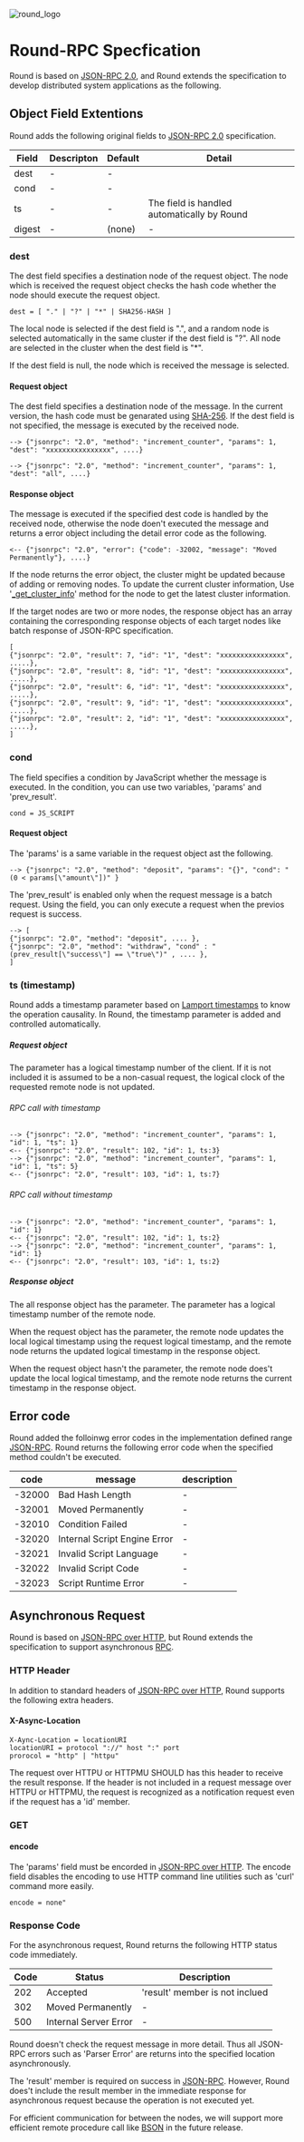 ![round_logo](./img/round_logo.png)

# Round-RPC Specfication

Round is based on [JSON-RPC 2.0][json-rpc], and Round extends the specification to develop distributed system applications as the following.

## Object Field Extentions

Round adds the following original fields to [JSON-RPC 2.0][json-rpc] specification.

| Field | Descripton | Default | Detail |
| - | - | - | - |
| dest | - | - | |
| cond | - | - |  |
| ts | - | - | The field is handled automatically by Round |
| digest | - | (none) | - |

### dest

The dest field specifies a destination node of the request object. The node which is received the request object checks the hash code whether the node should execute the request object.  

```
dest = [ "." | "?" | "*" | SHA256-HASH ]
```

The local node is selected if the dest field is ".", and a random node is selected automatically in the same cluster if the dest field is "?". All node are selected in the cluster when the dest field is "\*".

If the dest field is null, the node which is received the message is selected.

#### Request object

The dest field specifies a destination node of the message. In the current version, the hash code must be genarated using [SHA-256](http://en.wikipedia.org/wiki/SHA-2). If the dest field is not specified, the message is executed by the received node.

```
--> {"jsonrpc": "2.0", "method": "increment_counter", "params": 1, "dest": "xxxxxxxxxxxxxxxx", ....}
```

```
--> {"jsonrpc": "2.0", "method": "increment_counter", "params": 1, "dest": "all", ....}
```

#### Response object

The message is executed if the specified dest code is handled by the received node, otherwise the node doen't executed the message and returns a error object including the detail error code as the following.

```
<-- {"jsonrpc": "2.0", "error": {"code": -32002, "message": "Moved Permanently"}, ....}
```

If the node returns the error object, the cluster might be updated because of adding or removing nodes. To update the current cluster information, Use '[_get_cluster_info](./round_rpc_methods.md)' method for the node to get the latest cluster information.

If the target nodes are two or more nodes, the response object has an array containing the corresponding response objects of each target nodes like batch response of JSON-RPC specification.
```
[
{"jsonrpc": "2.0", "result": 7, "id": "1", "dest": "xxxxxxxxxxxxxxxx", .....},
{"jsonrpc": "2.0", "result": 8, "id": "1", "dest": "xxxxxxxxxxxxxxxx", .....},
{"jsonrpc": "2.0", "result": 6, "id": "1", "dest": "xxxxxxxxxxxxxxxx", .....},
{"jsonrpc": "2.0", "result": 9, "id": "1", "dest": "xxxxxxxxxxxxxxxx", .....},
{"jsonrpc": "2.0", "result": 2, "id": "1", "dest": "xxxxxxxxxxxxxxxx", .....},
]
```

### cond

The field specifies a condition by JavaScript whether the message is executed. In the condition, you can use two variables, 'params' and 'prev_result'.

```
cond = JS_SCRIPT
```

#### Request object

The 'params' is a same variable in the request object ast the following.

```
--> {"jsonrpc": "2.0", "method": "deposit", "params": "{}", "cond": "(0 < params[\"amount\"])" }
```

The 'prev_result' is enabled only when the request message is a batch request. Using the field, you can only execute a request when the previos request is success.

```
--> [
{"jsonrpc": "2.0", "method": "deposit", .... },
{"jsonrpc": "2.0", "method": "withdraw", "cond" : "(prev_result[\"success\"] == \"true\")" , .... },
]
```

### ts (timestamp)

Round adds a timestamp parameter based on [Lamport timestamps][lamport-timestamps] to know the operation causality. In Round, the timestamp parameter is added and controlled automatically.

##### Request object

The parameter has a logical timestamp number of the client. If it is not included it is assumed to be a non-casual request, the logical clock of the requested remote node is not updated.

###### RPC call with timestamp
```
--> {"jsonrpc": "2.0", "method": "increment_counter", "params": 1, "id": 1, "ts": 1}
<-- {"jsonrpc": "2.0", "result": 102, "id": 1, ts:3}
--> {"jsonrpc": "2.0", "method": "increment_counter", "params": 1, "id": 1, "ts": 5}
<-- {"jsonrpc": "2.0", "result": 103, "id": 1, ts:7}
```

###### RPC call without timestamp
```
--> {"jsonrpc": "2.0", "method": "increment_counter", "params": 1, "id": 1}
<-- {"jsonrpc": "2.0", "result": 102, "id": 1, ts:2}
--> {"jsonrpc": "2.0", "method": "increment_counter", "params": 1, "id": 1}
<-- {"jsonrpc": "2.0", "result": 103, "id": 1, ts:2}
```

##### Response object

The all response object has the parameter. The parameter has a logical timestamp number of the remote node.

When the request object has the parameter, the remote node updates the local logical timestamp using the request logical timestamp, and the remote node returns the updated logical timestamp in the response object.

When the request object hasn't the parameter, the remote node does't update the local logical timestamp, and the remote node returns the current timestamp in the response object.

[lamport-timestamps]: http://en.wikipedia.org/wiki/Lamport_timestamps

## Error code

Round added the folloinwg error codes in the  implementation defined range [JSON-RPC][json-rpc]. Round returns the following error code when the specified method couldn't be executed.

| code | message | description |
|-|-|-|
| -32000 | Bad Hash Length | - |
| -32001 | Moved Permanently | - |
| -32010 | Condition Failed | - |
| -32020 | Internal Script Engine Error | - |
| -32021 | Invalid Script Language | - |
| -32022 | Invalid Script Code | - |
| -32023 | Script Runtime Error  | - |

## Asynchronous Request

Round is based on [JSON-RPC over HTTP][json-rpc-http], but Round extends the specification to support asynchronous [RPC][rpc].

### HTTP Header

In addition to standard headers of [JSON-RPC over HTTP][json-rpc-http], Round supports the following extra headers.

#### X-Async-Location

```
X-Aync-Location = locationURI
locationURI = protocol "://" host ":" port
prorocol = "http" | "httpu"
```

The request over HTTPU or HTTPMU SHOULD has this header to receive the result response. If the header is not included in a request message over HTTPU or HTTPMU, the request is recognized as a notification request even if the request has a 'id' member.

### GET

#### encode

The 'params' field must be encorded in [JSON-RPC over HTTP][json-rpc-http]. The encode field disables the encoding to use HTTP command line utilities such as 'curl' command more easily.

```
encode = none"
```

### Response Code

For the asynchronous request, Round returns the following HTTP status code immediately.

| Code | Status | Description |
| - | - | - |
| 202 | Accepted | 'result' member is not inclued |
| 302 | Moved Permanently | - |
| 500 | Internal Server Error | - |

Round doesn't check the request message in more detail. Thus all JSON-RPC errors such as 'Parser Error' are returns into the specified location asynchronously.

The 'result' member is required on success in [JSON-RPC][json-rpc]. However, Round does't include the result member in the immediate response for asynchronous request because the operation is not executed yet.


[rpc]: http://en.wikipedia.org/wiki/Remote_procedure_call
[json-rpc]: http://www.jsonrpc.org/specification
[json-rpc-http]: http://jsonrpc.org/historical/json-rpc-over-http.html


For efficient communication for between the nodes, we will support more efficient remote procedure call like  [BSON](http://bsonspec.org) in the future release.
